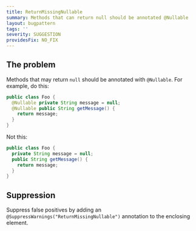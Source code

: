 ```yaml
---
title: ReturnMissingNullable
summary: Methods that can return null should be annotated @Nullable
layout: bugpattern
tags: ''
severity: SUGGESTION
providesFix: NO_FIX
---
```


<!--
*** AUTO-GENERATED, DO NOT MODIFY ***
To make changes, edit the @BugPattern annotation or the explanation in docs/bugpattern.
-->

## The problem
Methods that may return `null` should be annotated with `@Nullable`. For
example, do this:

```java {.good}
public class Foo {
  @Nullable private String message = null;
  @Nullable public String getMessage() {
    return message;
  }
}
```

Not this:

```java {.bad}
public class Foo {
  private String message = null;
  public String getMessage() {
    return message;
  }
}
```

## Suppression
Suppress false positives by adding an `@SuppressWarnings("ReturnMissingNullable")` annotation to the enclosing element.
